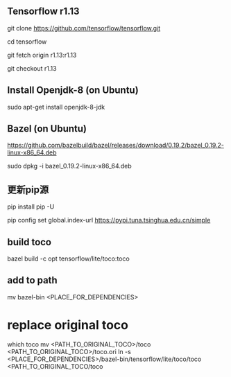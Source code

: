 ## Tensorflow r1.13

git clone https://github.com/tensorflow/tensorflow.git

cd tensorflow

git fetch origin r1.13:r1.13

git checkout r1.13

## Install Openjdk-8 (on Ubuntu)
sudo apt-get install openjdk-8-jdk

## Bazel (on Ubuntu)
https://github.com/bazelbuild/bazel/releases/download/0.19.2/bazel_0.19.2-linux-x86_64.deb

sudo dpkg -i bazel_0.19.2-linux-x86_64.deb

## 更新pip源
pip install pip -U

pip config set global.index-url https://pypi.tuna.tsinghua.edu.cn/simple

## build toco
bazel build -c opt tensorflow/lite/toco:toco

## add to path
mv bazel-bin <PLACE_FOR_DEPENDENCIES>

# replace original toco
which toco
mv <PATH_TO_ORIGINAL_TOCO>/toco <PATH_TO_ORIGINAL_TOCO>/toco.ori
ln -s <PLACE_FOR_DEPENDENCIES>/bazel-bin/tensorflow/lite/toco/toco <PATH_TO_ORIGINAL_TOCO/toco
